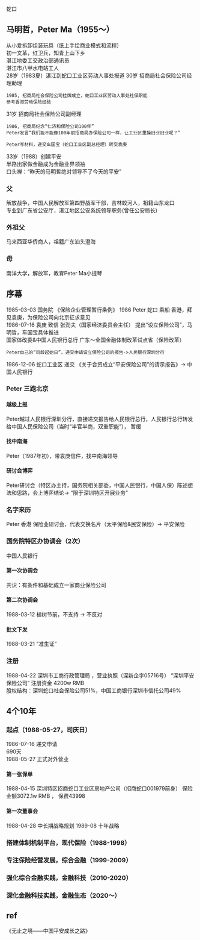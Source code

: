 蛇口
## 马明哲，Peter Ma（1955～）
从小爱拆卸组装玩具（纸上手绘商业模式和流程）    
初一文革，红卫兵，知青上山下乡    
湛江地委工交政治部通讯员   
湛江市八甲水电站工人   
28岁（1983夏）湛江到蛇口工业区劳动人事处报道 
30岁 招商局社会保险公司经理助理   
```
1985, 招商局社会保险公司挂牌成立，蛇口工业区劳动人事处社保职能   
参考香港劳动保险经验   
```
31岁 招商局社会保险公司副经理   
```
1986, 招商局纪念“仁济和保险公司100年”  
Peter发言“我们能不能像100年前招商局办保险公司一样，让工业区重操旧业旧业呢？”    

Peter写材料，递交车国宝（蛇口工业区副总经理）转交袁庚
```
33岁（1988）创建平安   
半路出家做金融成为金融业界领袖   
口头禅：“昨天的马明哲绝对领导不了今天的平安”   
### 父
解放战争，中国人民解放军第四野战军干部，吉林蛟河人，祖籍山东龙口   
专业到广东省公安厅，湛江地区公安系统领导职务(曾任公安局长)
### 外祖父  
马来西亚华侨商人，祖籍广东汕头澄海
### 母
南洋大学，解放军，教育Peter Ma小提琴
## 序幕
1985-03-03 国务院 《保险企业管理暂行条例》
1986 Peter 蛇口 乘船 香港，拜见袁庚，为保险公司向北京征求意见    
1986-07-16  袁庚 致信 张劲夫（国家经济委员会主任） 提出“设立保险公司”，马明哲，车国宝具体推进       
国家体改委&中国人民银行总行 广东～全国金融体制改革试点省（保险改革）
```
Peter自己的“司龄起始日”，递交申请设立保险公司的报告->人民银行深圳分行      
```
1986-12-06  蛇口工业区 递交 《关于合资成立“平安保险公司”的请示报告》-> 中国人民银行 
### Peter 三跑北京
#### 越级上报
Peter越过人民银行深圳分行，直接递交报告给人民银行总行，人民银行总行转发给中国人民保险公司（当时“半官半商，双重职能”）， 暂缓   
#### 找中南海    
Peter（1987年初），带袁庚信件，找中南海领导  
#### 研讨会博弈   
Peter研讨会（特区办主持，国务院相关部委，中国人民银行，中国人保）陈述想法和思路，会上博弈结论-> “限于深圳特区开展业务”

### 名字来历
Peter 香港 保险业研讨会，代表交换名片（太平保险&民安保险）-> 平安保险

### 国务院特区办协调会（2次）
中国人民银行
#### 第一次协调会
共识：有条件和基础成立一家商业保险公司
#### 第二次协调会
1988-03-12 植树节前，不支持 -> 不反对
#### 批文下发
1988-03-21  “准生证”   

### 注册
1988-04-22 深圳市工商行政管理局 ，营业执照（深新企字05716号） “深圳平安保险公司” 注册资金 4200w RMB   
股权结构：深圳蛇口社会保险公司51%，中国工商银行深圳市信托公司49%

## 4个10年
### 起点（1988-05-27，司庆日）
1986-07-16 递交申请   
690天   
1988-05-27 正式对外营业
#### 第一张保单
1988-04-15  深圳特区招商蛇口工业区房地产公司（招商蛇口001979前身）
保险金额3072.1w RMB ， 保费43998  
#### 第一次董事会
1988-04-28 中长期战略规划
1989-08  十年战略   
### 搭建体制机制平台，现代保险（1988-1998）
### 专注保险经营发展，综合金融（1999-2009）
### 强化综合金融实践，金融科技（2010-2020）
### 深化金融科技实践，金融生态（2020～）


## ref
《无止之境——中国平安成长之路》 
